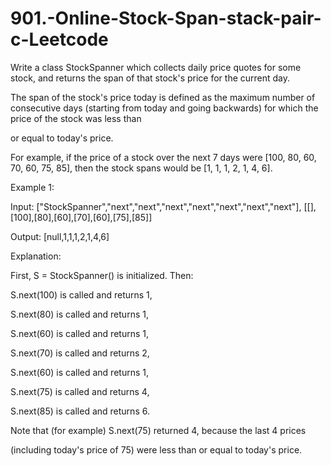 # 901.-Online-Stock-Span-stack-pair-c-Leetcode


Write a class StockSpanner which collects daily price quotes for some stock, and returns the span of that stock's price for the current day.

The span of the stock's price today is defined as the maximum number of consecutive days (starting from today and going backwards) for which the price of the stock was less than 

or equal to today's price.

For example, if the price of a stock over the next 7 days were [100, 80, 60, 70, 60, 75, 85], then the stock spans would be [1, 1, 1, 2, 1, 4, 6].

 

Example 1:

Input: ["StockSpanner","next","next","next","next","next","next","next"], [[],[100],[80],[60],[70],[60],[75],[85]]


Output: [null,1,1,1,2,1,4,6]


Explanation: 


First, S = StockSpanner() is initialized.  Then:


S.next(100) is called and returns 1,


S.next(80) is called and returns 1,


S.next(60) is called and returns 1,


S.next(70) is called and returns 2,


S.next(60) is called and returns 1,


S.next(75) is called and returns 4,


S.next(85) is called and returns 6.



Note that (for example) S.next(75) returned 4, because the last 4 prices


(including today's price of 75) were less than or equal to today's price.
